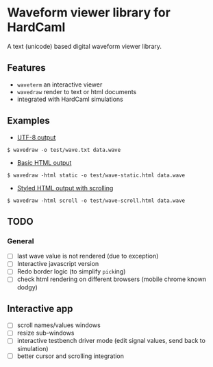 # Waveform viewer library for HardCaml

A text (unicode) based digital waveform viewer library.

## Features

* `waveterm` an interactive viewer
* `wavedraw` render to text or html documents
* integrated with HardCaml simulations

## Examples

* [UTF-8 output](https://raw.githubusercontent.com/ujamjar/hardcaml-wave-term/master/test/wave.txt)

```
$ wavedraw -o test/wave.txt data.wave
```
* [Basic HTML output](http://www.ujamjar.com/hardcaml/wave-term/wave-static.html)

```
$ wavedraw -html static -o test/wave-static.html data.wave 
```

* [Styled HTML output with scrolling](http://www.ujamjar.com/hardcaml/wave-term/wave-scroll.html)

```
$ wavedraw -html scroll -o test/wave-scroll.html data.wave 
```

## TODO

### General

* [ ] last wave value is not rendered (due to exception)
* [ ] Interactive javascript version
* [ ] Redo border logic (to simplify `pick`ing)
* [ ] check html rendering on different browsers (mobile chrome known dodgy)

## Interactive app

* [ ] scroll names/values windows
* [ ] resize sub-windows
* [ ] interactive testbench driver mode (edit signal values, send back to simulation)
* [ ] better cursor and scrolling integration

